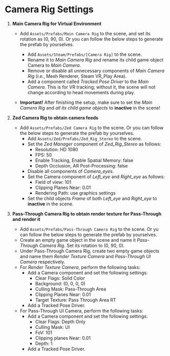 # Camera Rig Settings 

1. **Main Camera Rig for Virtual Environment**
    - Add `Assets/Prefabs/Main Camera Rig` to the scene, and set its rotation as (0, 90, 0). Or you can follow the below steps to generate the prefab by yourselves. 
        - Add `Assets/Steam/Prefabs/[Camera Rig]` to the scene.
        - Rename it to *Main Camera Rig* and rename its child game object Camera to *Main Camera*.
        - Remove or disable all unnecessary components of *Main Camera Rig* (i.e., Mesh Renderer, Steam VR_Play Area).
        - Add a component called *Tracked Pose Driver* to the *Main Camera*. This is for VR tracking; without it, the scene will not change according to head movements during play.

    - **Important!** After finishing the setup, make sure to set the *Main Camera Rig* and *all its child game objects* to **inactive** in the scene!


2. **Zed Camera Rig to obtain camera feeds** 
    - Add `Assets/Prefabs/Zed Camera Rig` to the scene. Or you can follow the below steps to generate the prefab by yourselves. 
        - Add `Assets/Zed/Prefabs/Zed_Rig_Stereo` to the scene. 
        - Set the *Zed Manager* component of *Zed_Rig_Stereo* as follows:
            - Resolution: HD 1080
            - FPS: 50
            - Enable Tracking, Enable Spatial Memory: false
            - Depth Occlusion, AR Post-Processing: false
        - Disable all components of *Camera_eyes*.
        - Set the Camera component of *Left_eye* and *Right_eye* as follows:
            - Field of view: 101
            - Clipping Planes Near: 0.01
            - Rendering Path: use graphics settings
        - Set the child objects *Frame* of both *Left_eye* and *Right_eye* to **inactive** in the scene.


3. **Pass-Through Camera Rig to obtain render texture for Pass-Through and render it** 
    - Add `Assets/Prefabs/Pass-Through Camera Rig` to the scene. Or yu can follow the below steps to generate the prefab by yourselves. 
    - Create an empty game object in the scene and name it *Pass-Through Camera Rig*. Set its rotation to (0, 90, 0).
    - Under Pass-Through Camera Rig, create two empty game objects and name them *Render Texture Camera* and *Pass-Through UI Camera* respectively.
    - For *Render Texture Camera*, perform the following tasks:
        - Add a Camera component and set the following settings:
            - Clear Flags: Solid Color
            - Background: (0, 0, 0, 0)
            - Culling Mask: Pass-Through Area
            - Clipping Planes Near: 0.01
            - Target Texture: Pass Through Area RT
        - Add a Tracked Pose Driver.
    - For Pass-Through UI Camera, perform the following tasks:
        - Add a Camera component and set the following settings:
            - Clear Flags: Depth Only
            - Culling Mask: UI
            - FoV: 101
            - Clipping planes Near: 0.01
            - Depth: 1
        - Add a Tracked Pose Driver.